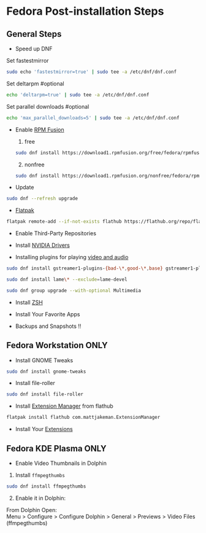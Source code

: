 # Fedora Post-installation Steps

## General Steps

* Speed up DNF

Set fastestmirror

```sh
sudo echo 'fastestmirror=true' | sudo tee -a /etc/dnf/dnf.conf
```

Set deltarpm #optional
 
```sh
echo 'deltarpm=true' | sudo tee -a /etc/dnf/dnf.conf
```

Set parallel downloads #optional

```sh
echo 'max_parallel_downloads=5' | sudo tee -a /etc/dnf/dnf.conf
```

* Enable [RPM Fusion](https://docs.fedoraproject.org/en-US/quick-docs/setup_rpmfusion/) 

    1. free
    
    ```sh
    sudo dnf install https://download1.rpmfusion.org/free/fedora/rpmfusion-free-release-$(rpm -E %fedora).noarch.rpm
    ```
    
    2. nonfree
    
    ```sh
    sudo dnf install https://download1.rpmfusion.org/nonfree/fedora/rpmfusion-nonfree-release-$(rpm -E %fedora).noarch.rpm
    ```

* Update

```sh
sudo dnf --refresh upgrade
```

* [Flatpak](https://flatpak.org/setup/Fedora)

```sh
flatpak remote-add --if-not-exists flathub https://flathub.org/repo/flathub.flatpakrepo
```

* Enable Third-Party Repositories

* Install [NVIDIA Drivers](https://rpmfusion.org/Howto/NVIDIA)

* Installing plugins for playing [video and audio](https://docs.fedoraproject.org/en-US/quick-docs/assembly_installing-plugins-for-playing-movies-and-music/)

```sh
sudo dnf install gstreamer1-plugins-{bad-\*,good-\*,base} gstreamer1-plugin-openh264 gstreamer1-libav --exclude=gstreamer1-plugins-bad-free-devel
```

```sh
sudo dnf install lame\* --exclude=lame-devel
```

```sh
sudo dnf group upgrade --with-optional Multimedia
```

* Install [ZSH](https://www.youtube.com/watch?v=fDuGKsQ3bV4)

* Install Your Favorite Apps

* Backups and Snapshots !!


## Fedora Workstation ONLY

* Install GNOME Tweaks

```sh
sudo dnf install gnome-tweaks
```

* Install file-roller

```sh
sudo dnf install file-roller
```

* Install [Extension Manager](https://flathub.org/apps/details/com.mattjakeman.ExtensionManager) from flathub

```sh
flatpak install flathub com.mattjakeman.ExtensionManager
```

* Install Your [Extensions](https://www.youtube.com/watch?v=6yEJ43LLIJg)

## Fedora KDE Plasma ONLY

* Enable Video Thumbnails in Dolphin

1. Install `ffmpegthumbs`

```sh
sudo dnf install ffmpegthumbs
```

2. Enable it in Dolphin:

From Dolphin Open:  
Menu > Configure > Configure Dolphin > General > Previews > Video Files (ffmpegthumbs)